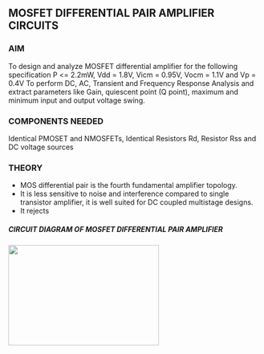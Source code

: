 ## MOSFET DIFFERENTIAL PAIR AMPLIFIER CIRCUITS 
### AIM 
To design and analyze MOSFET differential amplifier for the following specification P <= 2.2mW, Vdd = 1.8V, Vicm = 0.95V, Vocm = 1.1V and Vp = 0.4V
To perform DC, AC, Transient and Frequency Response Analysis and extract parameters like Gain, quiescent point (Q point), maximum and minimum input and output 
voltage swing. 
### COMPONENTS NEEDED 
Identical PMOSET and NMOSFETs, Identical Resistors Rd, Resistor Rss and DC voltage sources 
### THEORY 
- MOS differential pair is the fourth fundamental amplifier topology.
- It is less sensitive to noise and interference compared to single transistor amplifier, it is well suited for DC coupled multistage designs.
- It rejects 


##### CIRCUIT DIAGRAM OF MOSFET DIFFERENTIAL PAIR AMPLIFIER 
   <img src= "https://github.com/user-attachments/assets/2fe91466-6337-4ecd-b508-a1f53d9e014c" width = "300" height = "200">
